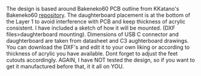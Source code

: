 The design is based around Bakeneko60 PCB outline from KKatano's Bakeneko60 [repository](https://github.com/kkatano/bakeneko-60).
The daughterboard placement is at the bottom of the Layer 1 to avoid interference with PCB and keep thickness of acrylic consistent. I have included a sketch of how it will be mounted. (DXF files>daughterboard mounting).
Dimensions of USB C connector and daughterboard are taken from datasheet and C3 aughterboard drawings.
You can download the DXF's and edit it to your own liking or according to thickness of acrylic you have available. Dont forget to adjust the feet cutouts accordingly.
AGAIN, I have NOT tested the design, so if you want to get it manufactured before that, it it all on YOU.
